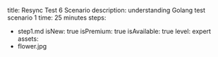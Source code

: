 title: Resync Test 6 Scenario
description: understanding Golang test scenario 1
time: 25 minutes
steps:
  - step1.md
isNew: true
isPremium: true
isAvailable: true
level: expert
assets:
  - flower.jpg
